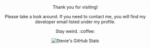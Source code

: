 <p align="center">
   Thank you for visiting!
</p>
<p align="center">
   Please take a look around. If you need to contact me, you will find my developer email listed under my profile.<br>
</p>
<p align="center">
  Stay weird. :coffee:
</p>

<p align="center">
  <img src="https://github-readme-stats.vercel.app/api?username=strudelAndCoffee&show_icons=true&hide=stars&theme=codeSTACKr" alt="Stevie's GitHub Stats">
</p>
